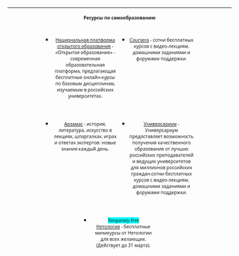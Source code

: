 
<style>
* {
    font-family: 'Noto Sans', sans-serif;
    font-size: 0.8rem;
    }

li {
    text-align: center;
}

h2, h3 {
    text-align: center;
}

em {
    background-color: aqua;
}


ul {
    display: flex;
    flex-flow: row wrap;
    justify-content: center;
    
}

li {
    width: 95%;
    margin: 0.45rem;

}

	@media (min-width: 640px) {
		li {
            width: 30%;
            margin: 1rem;
            font-size: 1rem;
		}
	}

</style>
---
## Ресурсы по самообразованию 

* [Национальная платформа открытого образования](https://openedu.ru "Культура - Каталог спектаклей") - «Открытое образование» - современная образовательная платформа, предлагающая бесплатные онлайн-курсы по базовым дисциплинам, изучаемым в российских университетах.

* [Coursera](https://www.coursera.org/ "Coursera") - сотни бесплатных курсов с видео-лекциям, домашними заданиями и форумами поддержки.

* [Арзамас](https://arzamas.academy/ "Арзаас") - история, литература, искусство в лекциях, шпаргалках, играх и ответах экспертов: новые знания каждый день.

* [Универсариум](https://universarium.org/catalog/ "Универсариум") - Универсариум предоставляет возможность получения качественного образования от лучших российских преподавателей и ведущих университетов для миллионов российских граждан.сотни бесплатных курсов с видео-лекциям, домашними заданиями и форумами поддержки.

* *Temporary Free*<br> [Нетология](https://netology.ru/courses?modal=stay_home "Нетология") - бесплатные миникурсы от Нетологии для всех желающих. (Действует до 31 марта).




 